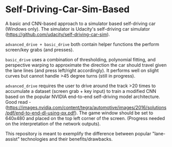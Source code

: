# Self-Driving-Car-Sim-Based
A basic and CNN-based approach to a simulator based self-driving car (Windows only). The simulator is Udacity's self-driving car simulator (https://github.com/udacity/self-driving-car-sim).

```advanced_drive + basic_drive``` both contain helper functions the perform screen/key grabs (and presses). 

```basic_drive``` uses a combination of thresholding, polynomial fitting, and perspective warping to approximate the direction the car should travel given the lane lines (and press left/right accordingly). It performs well on slight curves but cannot handle >45 degree turns (still in progress).

```advanced_drive``` requires the user to drive around the track >20 times to accumulate a dataset (screen grab + key input) to train a modified CNN based on the popular NVIDIA end-to-end self-driving model architecture. Good read - (https://images.nvidia.com/content/tegra/automotive/images/2016/solutions/pdf/end-to-end-dl-using-px.pdf). The game window should be set to 640x480 and placed on the top left corner of the screen. (Progress needed on the interpretation of the network outputs). 

This repository is meant to exemplify the difference between popular "lane-assist" technologies and their benefits/drawbacks.
